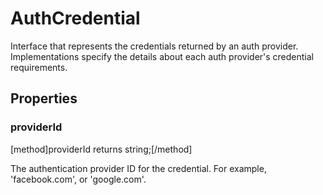 # AuthCredential

Interface that represents the credentials returned by an auth provider. Implementations specify the details about each auth provider's credential requirements.

## Properties

### providerId
[method]providerId returns string;[/method]

The authentication provider ID for the credential. For example, 'facebook.com', or 'google.com'.
